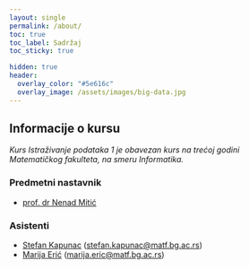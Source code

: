 ```yaml
---
layout: single
permalink: /about/
toc: true
toc_label: Sadržaj
toc_sticky: true

hidden: true
header:
  overlay_color: "#5e616c"
  overlay_image: /assets/images/big-data.jpg
---
```


## Informacije o kursu 
<i>
Kurs Istraživanje podataka 1 je obavezan kurs na trećoj godini Matematičkog fakulteta, na smeru Informatika. 
</i>




### Predmetni nastavnik 

* [prof. dr Nenad Mitić](http://poincare.matf.bg.ac.rs/~nenad/)


### Asistenti 

* [Stefan Kapunac](http://poincare.matf.bg.ac.rs/~stefan.kapunac) (stefan.kapunac@matf.bg.ac.rs)
* [Marija Erić](http://www.matf.bg.ac.rs/p/-marija-eric) (marija.eric@matf.bg.ac.rs)
